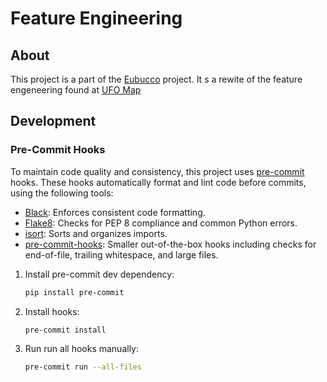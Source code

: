 # Feature Engineering

## About

This project is a part of the [Eubucco](https://eubucco.com/) project.
It s a rewite of the feature engeneering found at [UFO Map](https://github.com/ai4up/ufo-map/tree/6b9fe3ced499e0859f1b58f710f9436b0da93014/ufo_map/Feature_engineering)


## Development

### Pre-Commit Hooks

To maintain code quality and consistency, this project uses [pre-commit](https://pre-commit.com/) hooks. These hooks automatically format and lint code before commits, using the following tools:
* [Black](https://github.com/psf/black): Enforces consistent code formatting.
* [Flake8](https://github.com/PyCQA/flake8): Checks for PEP 8 compliance and common Python errors.
* [isort](https://github.com/PyCQA/isort): Sorts and organizes imports.
* [pre-commit-hooks](https://github.com/pre-commit/): Smaller out-of-the-box hooks including checks for end-of-file, trailing whitespace, and large files.

1. Install pre-commit dev dependency:
   ```bash
   pip install pre-commit
   ```
1. Install hooks:
    ```bash
    pre-commit install
    ```
1. Run run all hooks manually:
    ```bash
    pre-commit run --all-files
    ```
